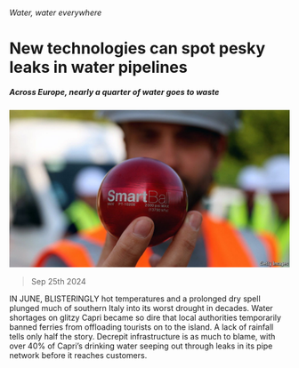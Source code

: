 ###### Water, water everywhere

# New technologies can spot pesky leaks in water pipelines 

##### Across Europe, nearly a quarter of water goes to waste 

![image](images/20240928_STP501.jpg) 

> Sep 25th 2024 

IN JUNE, BLISTERINGLY hot temperatures and a prolonged dry spell plunged much of southern Italy into its worst drought in decades. Water shortages on glitzy Capri became so dire that local authorities temporarily banned ferries from offloading tourists on to the island. A lack of rainfall tells only half the story. Decrepit infrastructure is as much to blame, with over 40% of Capri’s drinking water seeping out through leaks in its pipe network before it reaches customers.

